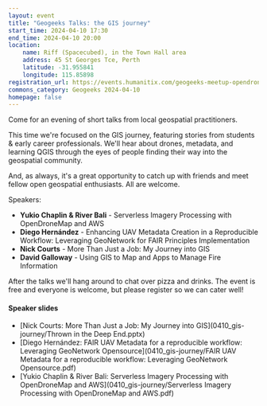 ```yaml
---
layout: event
title: "Geogeeks Talks: the GIS journey"
start_time: 2024-04-10 17:30
end_time: 2024-04-10 20:00
location:
    name: Riff (Spacecubed), in the Town Hall area
    address: 45 St Georges Tce, Perth
    latitude: -31.955841
    longitude: 115.85898
registration_url: https://events.humanitix.com/geogeeks-meetup-opendronemap-qgis-impressions-uav-metadata
commons_category: Geogeeks 2024-04-10
homepage: false
---
```


Come for an evening of short talks from local geospatial practitioners.

This time we're focused on the GIS journey, featuring stories from students & early career professionals. We'll hear about drones, metadata, and learning QGIS through the eyes of people finding their way into the geospatial community.

And, as always, it's a great opportunity to catch up with friends and meet fellow open geospatial enthusiasts. All are welcome.

Speakers:

- **Yukio Chaplin & River Bali** - Serverless Imagery Processing with OpenDroneMap and AWS
- **Diego Hernández** - Enhancing UAV Metadata Creation in a Reproducible Workflow: Leveraging GeoNetwork for FAIR Principles Implementation
- **Nick Courts** - More Than Just a Job: My Journey into GIS
- **David Galloway** - Using GIS to Map and Apps to Manage Fire Information

After the talks we'll hang around to chat over pizza and drinks. The event is free and everyone is welcome, but please register so we can cater well!

#### Speaker slides

* [Nick Courts: More Than Just a Job: My Journey into GIS](0410_gis-journey/Thrown in the Deep End.pptx)
* [Diego Hernández: FAIR UAV Metadata for a reproducible workflow: Leveraging GeoNetwork Opensource](0410_gis-journey/FAIR UAV Metadata for a reproducible workflow: Leveraging GeoNetwork Opensource.pdf)
* [Yukio Chaplin & River Bali: Serverless Imagery Processing with OpenDroneMap and AWS](0410_gis-journey/Serverless Imagery Processing with OpenDroneMap and AWS.pdf)
